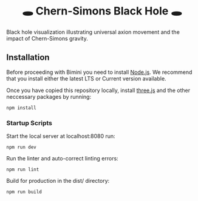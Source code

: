 <h1 align="center">
  🕳️ Chern-Simons Black Hole 🕳️
</h1>

Black hole visualization illustrating universal axion movement and the impact of Chern-Simons gravity.

## Installation

Before proceeding with Bimini you need to install [Node.js](https://nodejs.dev/). We recommend that you install either the latest LTS or Current version available.

Once you have copied this repository locally, install [three.js](https://threejs.org/) and the other neccessary packages by running:

```
npm install
```

### Startup Scripts

Start the local server at localhost:8080 run:

```
npm run dev
```

Run the linter and auto-correct linting errors:

```
npm run lint
```

Build for production in the dist/ directory:

```
npm run build
```




